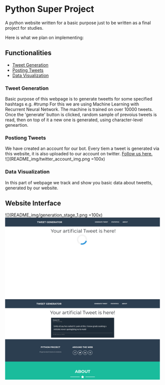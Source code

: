 # Python Super Project
A python website written for a basic purpose just to be written as a final project for studies.

Here is what we plan on implementing:

## Functionalities

* [Tweet Generation](#tweet-generation)
* [Posting Tweets](#posting-tweets)
* [Data Visualization](#data-visualization)

### Tweet Generation
Basic purpose of this webpage is to generate tweetts for some specified hashtags e.g. #trump
For this we are using Machine Learning with Recurrent Neural Network. The machine is trained on over 10000 tweets. 
Once the 'generate' button is clicked, random sample of prevoius tweets is read, then on top of it a new one is generated, using character-level geneartion.

### Postiong Tweets
We have created an account for our bot. Every tiem a tweet is generated via this website, it is also uploaded to our account on twitter. [Follow us here.](https://twitter.com/ai_shitposting)<br/>
![](README_img/twitter_account_img.png =100x)

### Data Visualization
In this part of webpage we track and show you basic data about tweetts, generated by our website.

## Website Interface
![](README_img/generation_stage_1.png =100x)
![](README_img/generation_stage_2.png)
![](README_img/generation_stage_3.png)
